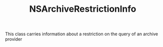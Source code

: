 ﻿---
uid: crmscript_ref_NSArchiveRestrictionInfo
title: NSArchiveRestrictionInfo
intellisense: Void.NSArchiveRestrictionInfo
keywords: NSArchiveRestrictionInfo
so.topic: reference
---

This class carries information about a restriction on the query of an archive provider
